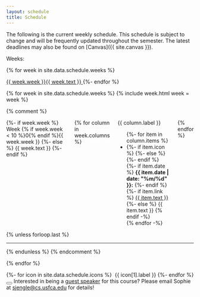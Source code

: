 ```yaml
---
layout: schedule
title: Schedule
---
```


The following is the current weekly schedule. This schedule is subject to change and will be frequently updated throughout the semester. The latest deadlines may also be found on [Canvas]({{ site.canvas }}).

<!-- quick navigation -->
<div class="buttons has-addons is-centered">
  <a class="button is-small is-link is-outlined" disabled>
    Weeks:
  </a>

  {% for week in site.data.schedule.weeks %}

  <a class="button is-small is-link is-outlined" href="#week-{{ week.week }}{{ week.text | slugify }}">
    {{ week.week }}{{ week.text }}
  </a>
  {%- endfor %}
</div>

<!-- schedule -->
{% for week in site.data.schedule.weeks %}
{% include week.html week = week %}

{% comment %}
<div class="columns">
  <div class="column is-narrow">
    <div class="heading" id="week-{{ week.week }}{{ week.text | slugify }}">
      <span class="week">
        {%- if week.week %}
        Week {% if week.week < 10 %}0{% endif %}{{ week.week }}
        {%- else %}
        {{ week.text }}
        {%- endif %}
      </span>
    </div>
  </div>

  <div class="column">
    <div class="columns">
    {% for column in week.columns %}
      <div class="column is-one-third {{ column.class }}">
        <div class="heading">
          <span class="week">
            {{ column.label }}
          </span>
        </div>
        <ul class="icons">
          {%- for item in column.items %}
          <li class="{{ item.type }} {% if item.bump %}bump{% endif %}">
            {%- if item.icon %}
              <i class="{{ item.icon.class }}"></i>
            {%- else %}
              <i class="far fa-question-square"></i>
            {%- endif %}
            {%- if item.date %}
            <strong>{{ item.date | date: "%m/%d" }}:</strong>
            {%- endif %}
            {%- if item.link %}
            <a href="{{ item.link }}">
              {{ item.text }}
            </a>
            {%- else %}
            {{ item.text }}
            {% endif -%}
          </li>
          {% endfor -%}
        </ul>
      </div>
    {% endfor %}
    </div>
  </div>

</div>
{% unless forloop.last %}<hr>{% endunless %}
{% endcomment %}
<!-- end week row -->

{% endfor %}

<!-- icon legend -->
<div class="buttons">
  {%- for icon in site.data.schedule.icons %}
  <span class="button is-small is-static">
    <i class="{{ icon[1].class }}"></i>&nbsp;{{ icon[1].label }}
  </span>
  {%- endfor %}
</div>

<div class="notification is-usf-gold">
  <button class="delete"></button>
  Interested in being a <a href="guides/speaking.html">guest speaker</a> for this course? Please email Sophie at <a href="mailto:sjengle@cs.usfca.edu">sjengle@cs.usfca.edu</a> for details!
</div>

<script>
document.addEventListener('DOMContentLoaded', () => {
  (document.querySelectorAll('.notification .delete') || []).forEach(($delete) => {
    $notification = $delete.parentNode;
    $delete.addEventListener('click', () => {
      $notification.parentNode.removeChild($notification);
    });
  });
});
</script>
